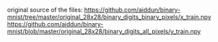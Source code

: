 original source of the files:
https://github.com/aiddun/binary-mnist/tree/master/original_28x28/binary_digits_binary_pixels/x_train.npy
https://github.com/aiddun/binary-mnist/blob/master/original_28x28/binary_digits_all_pixels/y_train.npy
